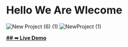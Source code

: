 # Hello We Are Wlecome 

![New Project (6) (1)](https://github.com/CodingWithAbdou/gold_profile/assets/125260674/bc3c7f44-d420-4c32-af85-9b652ccff31a)
![NewProject (1)](https://github.com/CodingWithAbdou/gold_profile/assets/125260674/19a28525-6c6b-4afc-8aac-6bbd751c647f)




<div class=align-center>
  <a href="https://codingwithabdou.github.io/gold_profile/"><strong>## ➥ Live Demo</strong></a>
</div>

